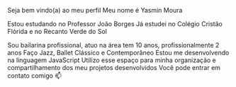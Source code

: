 Seja bem vindo(a) ao meu perfil
Meu nome é Yasmin Moura

Estou estudando no Professor João Borges
Já estudei no  Colégio Cristão Flórida e no Recanto Verde do Sol

Sou bailarina profissional, atuo na área tem 10 anos, profissionalmente 2 anos
Faço Jazz, Ballet Clássico e Contemporâneo 
Estou me desenvolvendo na linguagem JavaScript
Utilizo esse espaço para minha organização e compartilhamento dos meu projetos desenvolvidos
Você pode entrar em contato comigo 📫

<!---
yamoura/yamoura is a ✨ special ✨ repository because its `README.md` (this file) appears on your GitHub profile.
You can click the Preview link to take a look at your changes.
--->
